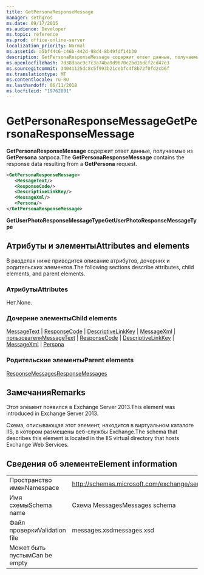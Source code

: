 ```yaml
---
title: GetPersonaResponseMessage
manager: sethgros
ms.date: 09/17/2015
ms.audience: Developer
ms.topic: reference
ms.prod: office-online-server
localization_priority: Normal
ms.assetid: a5bf44c6-c46b-442d-98d4-8b49fdf14b30
description: GetPersonaResponseMessage содержит ответ данные, получаемые из GetPersona запроса.
ms.openlocfilehash: 7d38daac9c7c3a74ba9d9670c2bd16dcf2cd47e3
ms.sourcegitcommit: 34041125dc8c5f993b21cebfc4f8b72f0fd2cb6f
ms.translationtype: MT
ms.contentlocale: ru-RU
ms.lasthandoff: 06/11/2018
ms.locfileid: "19762891"
---
```

# <a name="getpersonaresponsemessage"></a><span data-ttu-id="2d221-103">GetPersonaResponseMessage</span><span class="sxs-lookup"><span data-stu-id="2d221-103">GetPersonaResponseMessage</span></span>

<span data-ttu-id="2d221-104">**GetPersonaResponseMessage** содержит ответ данные, получаемые из **GetPersona** запроса.</span><span class="sxs-lookup"><span data-stu-id="2d221-104">The **GetPersonaResponseMessage** contains the response data resulting from a **GetPersona** request.</span></span> 
  
```XML
<GetPersonaResponseMessage>
   <MessageText/>
   <ResponseCode/>
   <DescriptiveLinkKey/>
   <MessageXml/>
   <Persona/>
</GetPersonaResponseMessage>
```

 <span data-ttu-id="2d221-105">**GetUserPhotoResponseMessageType**</span><span class="sxs-lookup"><span data-stu-id="2d221-105">**GetUserPhotoResponseMessageType**</span></span>
## <a name="attributes-and-elements"></a><span data-ttu-id="2d221-106">Атрибуты и элементы</span><span class="sxs-lookup"><span data-stu-id="2d221-106">Attributes and elements</span></span>

<span data-ttu-id="2d221-107">В разделах ниже приводится описание атрибутов, дочерних и родительских элементов.</span><span class="sxs-lookup"><span data-stu-id="2d221-107">The following sections describe attributes, child elements, and parent elements.</span></span>
  
### <a name="attributes"></a><span data-ttu-id="2d221-108">Атрибуты</span><span class="sxs-lookup"><span data-stu-id="2d221-108">Attributes</span></span>

<span data-ttu-id="2d221-109">Нет.</span><span class="sxs-lookup"><span data-stu-id="2d221-109">None.</span></span>
  
### <a name="child-elements"></a><span data-ttu-id="2d221-110">Дочерние элементы</span><span class="sxs-lookup"><span data-stu-id="2d221-110">Child elements</span></span>

<span data-ttu-id="2d221-111">[MessageText](messagetext.md) | [ResponseCode](responsecode.md) | [DescriptiveLinkKey](descriptivelinkkey.md) | [MessageXml](messagexml.md) | [пользователя](persona.md)</span><span class="sxs-lookup"><span data-stu-id="2d221-111">[MessageText](messagetext.md) | [ResponseCode](responsecode.md) | [DescriptiveLinkKey](descriptivelinkkey.md) | [MessageXml](messagexml.md) | [Persona](persona.md)</span></span>
  
### <a name="parent-elements"></a><span data-ttu-id="2d221-112">Родительские элементы</span><span class="sxs-lookup"><span data-stu-id="2d221-112">Parent elements</span></span>

[<span data-ttu-id="2d221-113">ResponseMessages</span><span class="sxs-lookup"><span data-stu-id="2d221-113">ResponseMessages</span></span>](responsemessages.md)
  
## <a name="remarks"></a><span data-ttu-id="2d221-114">Замечания</span><span class="sxs-lookup"><span data-stu-id="2d221-114">Remarks</span></span>

<span data-ttu-id="2d221-115">Этот элемент появился в Exchange Server 2013.</span><span class="sxs-lookup"><span data-stu-id="2d221-115">This element was introduced in Exchange Server 2013.</span></span>
  
<span data-ttu-id="2d221-116">Схема, описывающая этот элемент, находится в виртуальном каталоге IIS, в котором размещены веб-службы Exchange.</span><span class="sxs-lookup"><span data-stu-id="2d221-116">The schema that describes this element is located in the IIS virtual directory that hosts Exchange Web Services.</span></span>
  
## <a name="element-information"></a><span data-ttu-id="2d221-117">Сведения об элементе</span><span class="sxs-lookup"><span data-stu-id="2d221-117">Element information</span></span>

|||
|:-----|:-----|
|<span data-ttu-id="2d221-118">Пространство имен</span><span class="sxs-lookup"><span data-stu-id="2d221-118">Namespace</span></span>  <br/> |http://schemas.microsoft.com/exchange/services/2006/messages  <br/> |
|<span data-ttu-id="2d221-119">Имя схемы</span><span class="sxs-lookup"><span data-stu-id="2d221-119">Schema name</span></span>  <br/> |<span data-ttu-id="2d221-120">Схема Messages</span><span class="sxs-lookup"><span data-stu-id="2d221-120">Messages schema</span></span>  <br/> |
|<span data-ttu-id="2d221-121">Файл проверки</span><span class="sxs-lookup"><span data-stu-id="2d221-121">Validation file</span></span>  <br/> |<span data-ttu-id="2d221-122">messages.xsd</span><span class="sxs-lookup"><span data-stu-id="2d221-122">messages.xsd</span></span>  <br/> |
|<span data-ttu-id="2d221-123">Может быть пустым</span><span class="sxs-lookup"><span data-stu-id="2d221-123">Can be empty</span></span>  <br/> ||
   

